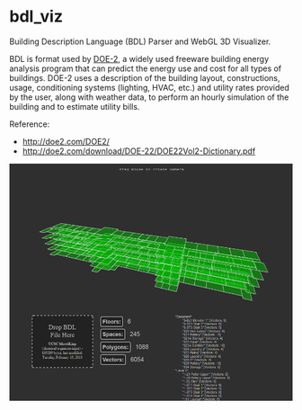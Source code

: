 bdl_viz
=======

Building Description Language (BDL) Parser and WebGL 3D Visualizer.

BDL is format used by [DOE-2](http://doe2.com/DOE2/), a widely used freeware building energy analysis program that can predict the energy use and cost for all types of buildings. DOE-2 uses a description of the building layout, constructions, usage, conditioning systems (lighting, HVAC, etc.) and utility rates provided by the user, along with weather data, to perform an hourly simulation of the building and to estimate utility bills. 

Reference:
 * http://doe2.com/DOE2/
 * http://doe2.com/download/DOE-22/DOE22Vol2-Dictionary.pdf


![screenshot](./bdl_viz_screencap.jpg?raw=true)
